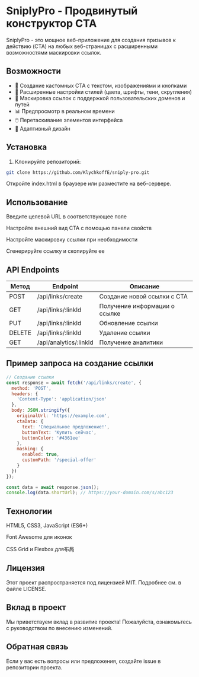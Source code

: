 # SniplyPro - Продвинутый конструктор CTA

SniplyPro - это мощное веб-приложение для создания призывов к действию (CTA) на любых веб-страницах с расширенными возможностями маскировки ссылок.

## Возможности

- 📝 Создание кастомных CTA с текстом, изображениями и кнопками
- 🎨 Расширенные настройки стилей (цвета, шрифты, тени, скругления)
- 🔗 Маскировка ссылок с поддержкой пользовательских доменов и путей
- 📊 Предпросмотр в реальном времени
- 🖱️ Перетаскивание элементов интерфейса
- 📱 Адаптивный дизайн

## Установка

1. Клонируйте репозиторий:
```bash
git clone https://github.com/KlychkoffE/sniply-pro.git
```
Откройте index.html в браузере или разместите на веб-сервере.

## Использование
Введите целевой URL в соответствующее поле

Настройте внешний вид CTA с помощью панели свойств

Настройте маскировку ссылки при необходимости

Сгенерируйте ссылку и скопируйте ее

## API Endpoints

| Метод   | Endpoint                | Описание                              |
|---------|-------------------------|---------------------------------------|
| POST    | /api/links/create       | Создание новой ссылки с CTA           |
| GET     | /api/links/:linkId      | Получение информации о ссылке         |
| PUT     | /api/links/:linkId      | Обновление ссылки                     |
| DELETE  | /api/links/:linkId      | Удаление ссылки                       |
| GET     | /api/analytics/:linkId  | Получение аналитики                   |

## Пример запроса на создание ссылки

```js
// Создание ссылки
const response = await fetch('/api/links/create', {
  method: 'POST',
  headers: {
    'Content-Type': 'application/json'
  },
  body: JSON.stringify({
    originalUrl: 'https://example.com',
    ctaData: {
      text: 'Специальное предложение!',
      buttonText: 'Купить сейчас',
      buttonColor: '#4361ee'
    },
    masking: {
      enabled: true,
      customPath: '/special-offer'
    }
  })
});

const data = await response.json();
console.log(data.shortUrl); // https://your-domain.com/s/abc123
```

## Технологии
HTML5, CSS3, JavaScript (ES6+)

Font Awesome для иконок

CSS Grid и Flexbox для布局

## Лицензия
Этот проект распространяется под лицензией MIT. Подробнее см. в файле LICENSE.

## Вклад в проект
Мы приветствуем вклад в развитие проекта! Пожалуйста, ознакомьтесь с руководством по внесению изменений.

## Обратная связь
Если у вас есть вопросы или предложения, создайте issue в репозитории проекта.
